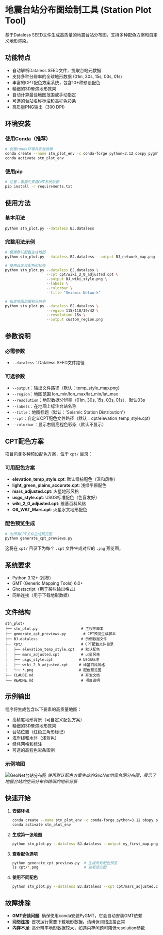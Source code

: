 # 地震台站分布图绘制工具 (Station Plot Tool)

基于Dataless SEED文件生成高质量的地震台站分布图，支持多种配色方案和自定义地形渲染。

## 功能特点

- 自动解析Dataless SEED文件，提取台站元数据
- 支持多种分辨率的全球地形数据 (01m, 30s, 15s, 03s, 01s)
- 丰富的CPT配色方案系统，包含10+种预设配色
- 精细的3D晕渲地形效果
- 自动计算最佳地图范围或手动指定
- 可选的台站名称标注和高程色彩条
- 高质量PNG输出（300 DPI）

## 环境安装

### 使用Conda（推荐）

```bash
# 创建conda环境并安装依赖
conda create --name stn_plot_env -c conda-forge python=3.12 obspy pygmt
conda activate stn_plot_env
```

### 使用pip

```bash
# 注意：需要先安装GMT系统依赖
pip install -r requirements.txt
```

## 使用方法

### 基本用法

```bash
python stn_plot.py --dataless BJ.dataless
```

### 完整用法示例

```bash
# 使用默认配色生成地图
python stn_plot.py --dataless BJ.dataless --output BJ_network_map.png

# 使用自定义配色和标签
python stn_plot.py --dataless BJ.dataless \
                   --cpt cpt/wiki_2_0_adjusted.cpt \
                   --output BJ_wiki_style.png \
                   --labels \
                   --colorbar \
                   --title "Seismic Network"

# 指定地图范围和分辨率
python stn_plot.py --dataless BJ.dataless \
                   --region 115/118/39/42 \
                   --resolution 15s \
                   --output custom_region.png
```

## 参数说明

### 必需参数
- `--dataless`：Dataless SEED文件路径

### 可选参数
- `--output`：输出文件路径（默认：temp_style_map.png）
- `--region`：地图范围 lon_min/lon_max/lat_min/lat_max
- `--resolution`：地形数据分辨率（01m, 30s, 15s, 03s, 01s），默认03s
- `--labels`：在地图上标注台站名称
- `--title`：地图标题（默认：'Seismic Station Distribution'）
- `--cpt`：自定义CPT配色文件路径（默认：cpt/elevation_temp_style.cpt）
- `--colorbar`：显示右侧高程色彩条（默认不显示）

## CPT配色方案

项目包含多种预设配色方案，位于 `cpt/` 目录：

### 可用配色方案
- **elevation_temp_style.cpt**: 默认绿棕配色（温和风格）
- **light_green_plains_accurate.cpt**: 浅绿平原配色
- **mars_adjusted.cpt**: 火星地形风格
- **usgs_style.cpt**: USGS标准配色（色盲友好）
- **wiki_2_0_adjusted.cpt**: 维基百科风格
- **OS_WAT_Mars.cpt**: 火星水文地形配色

### 配色预览生成

```bash
# 为所有CPT文件生成预览图
python generate_cpt_previews.py
```

这将在 `cpt/` 目录下为每个 `.cpt` 文件生成对应的 `.png` 预览图。

## 系统要求

- Python 3.12+ (推荐)
- GMT (Generic Mapping Tools) 6.0+
- Ghostscript（用于某些输出格式）
- 网络连接（用于下载地形数据）

## 文件结构

```
stn_plot/
├── stn_plot.py                    # 主程序脚本
├── generate_cpt_previews.py        # CPT预览生成脚本
├── BJ.dataless                    # 示例数据文件
├── cpt/                           # CPT配色文件目录
│   ├── elevation_temp_style.cpt   # 默认配色
│   ├── mars_adjusted.cpt          # 火星风格
│   ├── usgs_style.cpt            # USGS标准
│   ├── wiki_2_0_adjusted.cpt     # 维基百科风格
│   └── *.png                     # 配色预览图
├── CLAUDE.md                      # 开发文档
└── README.md                      # 项目说明
```

## 示例输出

程序将生成包含以下要素的高质量地图：
- 高精度地形背景（可自定义配色方案）
- 精细的3D晕渲地形效果
- 台站位置（红色三角形标记）
- 海岸线和水体（浅蓝色）
- 经纬网格和标注
- 可选的高程色彩条图例

### 示例地图
![GeoNet台站分布图](temp_style_map.png)
*使用默认配色方案生成的GeoNet地震台网分布图，展示了地震台站的空间分布和精细的地形背景*

## 快速开始

1. **安装环境**
   ```bash
   conda create --name stn_plot_env -c conda-forge python=3.12 obspy pygmt
   conda activate stn_plot_env
   ```

2. **生成第一张地图**
   ```bash
   python stn_plot.py --dataless BJ.dataless --output my_first_map.png
   ```

3. **查看配色选项**
   ```bash
   python generate_cpt_previews.py  # 生成所有配色预览
   ls cpt/*.png                     # 查看预览图
   ```

4. **使用不同配色**
   ```bash
   python stn_plot.py --dataless BJ.dataless --cpt cpt/mars_adjusted.cpt --output mars_style.png
   ```

## 故障排除

- **GMT安装问题**: 确保使用conda安装PyGMT，它会自动安装GMT依赖
- **网络连接**: 首次运行需要下载地形数据，请确保网络连接正常
- **内存不足**: 高分辨率地形数据较大，如遇内存问题可降低resolution参数
